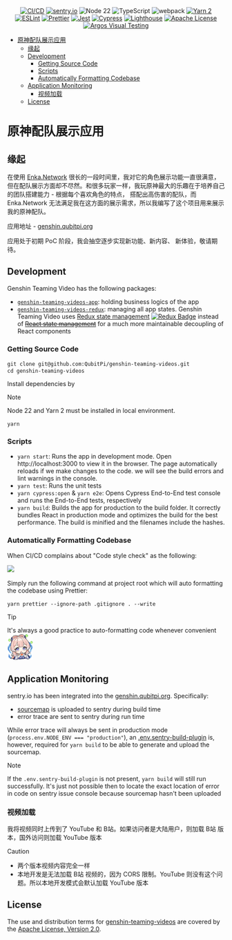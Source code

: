 <div align="center">
    <a href="https://github.com/QubitPi/genshin-teaming-videos/actions/workflows/ci-cd.yaml"><img src="https://img.shields.io/github/actions/workflow/status/QubitPi/genshin-teaming-videos/ci-cd.yaml?branch=master&style=for-the-badge&logo=github&logoColor=white&label=CI/CD" alt="CI/CD"/></a>
    <a href="https://paion-data.sentry.io/issues/?project=4508675053977600"><img src="https://img.shields.io/badge/Application%20Monitoring-362D59.svg?style=for-the-badge&logo=sentry&logoColor=white" alt="sentry.io"/></a>
    <img src="https://img.shields.io/badge/NODE-22-339933?logo=Node.js&logoColor=white&labelColor=66cc33&style=for-the-badge" alt="Node 22"/>
    <img src="https://img.shields.io/badge/TypeScript-3178C6?logo=typescript&logoColor=white&style=for-the-badge" alt="TypeScript"/>
    <img src="https://img.shields.io/badge/webpack-8DD6F9?logo=webpack&logoColor=white&style=for-the-badge" alt="webpack"/>
    <a href="https://yarnpkg.com/"><img src="https://img.shields.io/badge/Yarn%202-2C8EBB?style=for-the-badge&logo=yarn&logoColor=white" alt="Yarn 2"/></a>
    <a href="https://eslint.org/"><img src="https://img.shields.io/badge/ESLint-4B32C3?style=for-the-badge&logo=eslint&logoColor=white" alt="ESLint"/></a>
    <a href="https://prettier.io/"><img src="https://img.shields.io/badge/Prettier-F7B93E?style=for-the-badge&logo=prettier&logoColor=white" alt="Prettier"/></a>
    <a href="https://jest.qubitpi.org/"><img src="https://img.shields.io/badge/Jest%20Unit%20Tests-C21325?style=for-the-badge&logo=jest&logoColor=white" alt="Jest"/></a>
    <a href="https://cypress.qubitpi.org"><img src="https://img.shields.io/badge/Cypress%20E2E-69D3A7?style=for-the-badge&logo=cypress&logoColor=white" alt="Cypress"/></a>
    <a href="https://developer.chrome.com/docs/lighthouse/overview"><img src="https://img.shields.io/badge/Lighthouse-F44B21?style=for-the-badge&logo=lighthouse&logoColor=white" alt="Lighthouse"/></a>
    <a href="https://www.apache.org/licenses/LICENSE-2.0"><img src="https://img.shields.io/badge/Apache%202.0-F25910.svg?style=for-the-badge&logo=Apache&logoColor=white" alt="Apache License"/></a>
    <br/>
    <a href="https://app.argos-ci.com/qubitpi/genshin-teaming-videos/reference"><img src="https://argos-ci.com/badge-large.svg" alt="Argos Visual Testing"/></a>
</div>

<!-- TOC -->

- [原神配队展示应用](#原神配队展示应用)
  - [缘起](#缘起)
  - [Development](#development)
    - [Getting Source Code](#getting-source-code)
    - [Scripts](#scripts)
    - [Automatically Formatting Codebase](#automatically-formatting-codebase)
  - [Application Monitoring](#application-monitoring)
    - [视频加载](#视频加载)
  - [License](#license)
  <!-- TOC -->

# 原神配队展示应用

## 缘起

在使用 [Enka.Network](https://enka.network/u/MyFavoriteCharacters/) 很长的一段时间里，我对它的角色展示功能一直很满意，
但在配队展示方面却不尽然。和很多玩家一样，我玩原神最大的乐趣在于培养自己的团队搭建能力 - 根据每个喜欢角色的特点，
搭配出高伤害的配队，而 Enka.Network 无法满足我在这方面的展示需求，所以我编写了这个项目用来展示我的原神配队。

应用地址 - [genshin.qubitpi.org](https://genshin.qubitpi.org/)

应用处于初期 PoC 阶段，我会抽空逐步实现新功能、新内容、 新体验，敬请期待。

## Development

Genshin Teaming Video has the following packages:

- [`genshin-teaming-videos-app`](packages/genshin-teaming-videos-app): holding business logics of the app
- [`genshin-teaming-videos-redux`](packages/genshin-teaming-videos-redux): managing all app states. Genshin Teaming Video
  uses [Redux state management][Redux]
  [![Redux Badge](https://img.shields.io/badge/Redux-764ABC?logo=redux&logoColor=white&style=flat-square)][Redux]
  instead of ~~[React state management][useState]~~ for a much more maintainable decoupling of React components

### Getting Source Code

```console
git clone git@github.com:QubitPi/genshin-teaming-videos.git
cd genshin-teaming-videos
```

Install dependencies by

> [!NOTE]
>
> Node 22 and Yarn 2 must be installed in local environment.

```console
yarn
```

### Scripts

- `yarn start`: Runs the app in development mode. Open http://localhost:3000 to view it in the browser. The page automatically reloads
  if we make changes to the code. we will see the build errors and lint warnings in the console.
- `yarn test`: Runs the unit tests
- `yarn cypress:open` & `yarn e2e`: Opens Cypress End-to-End test console and runs the End-to-End tests, respectively
- `yarn build`: Builds the app for production to the build folder. It correctly bundles React in production mode and
  optimizes the build for the best performance. The build is minified and the filenames include the hashes.

### Automatically Formatting Codebase

When CI/CD complains about "Code style check" as the following:

![](./docs/cicd-code-style-check-error-example.png)

Simply run the following command at project root which will auto formatting the codebase using Prettier:

```console
yarn prettier --ignore-path .gitignore . --write
```

> [!TIP]
>
> It's always a good practice to auto-formatting code whenever convenient <img src="https://github.com/QubitPi/QubitPi/blob/master/img/%E5%BF%83%E6%B5%B7.png?raw=true" width="60px" />

## Application Monitoring

sentry.io has been integrated into the [genshin.qubitpi.org](https://genshin.qubitpi.org/). Specifically:

- [sourcemap](https://docs.sentry.io/platforms/javascript/legacy-sdk/sourcemaps/) is uploaded to sentry during build time
- error trace are sent to sentry during run time

While error trace will always be sent in production mode (`process.env.NODE_ENV === "production"`), an
[.env.sentry-build-plugin](https://docs.sentry.io/platforms/javascript/sourcemaps/uploading/webpack/) is, however,
required for `yarn build` to be able to generate and upload the sourcemap.

> [!NOTE]
>
> If the `.env.sentry-build-plugin` is not present, `yarn build` will still run successfully. It's just not possible
> then to locate the exact location of error in code on sentry issue console because sourcemap hasn't been uploaded

### 视频加载

我将视频同时上传到了 YouTube 和 B站。如果访问者是大陆用户，则加载 B站 版本，国外访问则加载 YouTube 版本

> [!CAUTION]
>
> - 两个版本视频内容完全一样
> - 本地开发是无法加载 B站 视频的，因为 CORS 限制。YouTube 则没有这个问题。所以本地开发模式会默认加载 YouTube 版本

## License

The use and distribution terms for [genshin-teaming-videos]() are covered by the [Apache License, Version 2.0](./LICENSE).

[Redux]: https://react-redux.qubitpi.org/
[useState]: https://react.qubitpi.org/reference/react/useState
